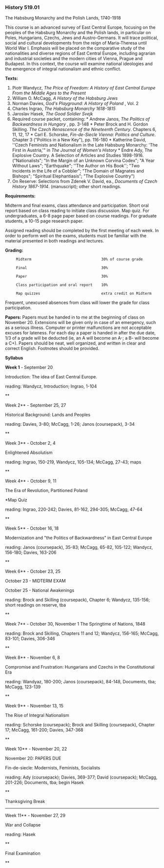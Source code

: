 ### History 519.01  
The Habsburg Monarchy and the Polish Lands, 1740-1918



This course is an advanced survey of East Central Europe, focusing on the
peoples of the Habsburg Monarchy and the Polish lands, in particular on Poles,
Hungarians, Czechs, Jews and Austro-Germans. It will trace political, social
and cultural developments from the reign of Maria-Theresa until World War I.
Emphasis will be placed on the comparative study of the nationalities and
diverse regions of East Central Europe, including agrarian and industrial
societies and the modern cities of Vienna, Prague and Budapest. In this
context, the course will examine national ideologies and the emergence of
integral nationalism and ethnic conflict.



**Texts:**

  1. Piotr Wandycz, _The Price of Freedom: A History of East Central Europe From the Middle Ages to the Present_
  2. William O. McCagg, _A History of the Habsburg Jews_
  3. Norman Davies, _God's Playground: A History of Poland_ , Vol. 2 
  4. Charles Ingrao, _The Habsburg Monarchy 1618-1815_
  5. Jaroslav Hasek, _The Good Soldier Svejk_
  6. Required course packet, containing: 
    * Andrew Janos, _The Politics of Backwardness in Hungary_ , pp. 3-148 
    * Peter Brock and H. Gordon Skilling. _The Czech Renascence of the Nineteenth Century_. Chapters 6, 11, 12, 17 
    * Carl E. Schorske, _Fin-de-Siecle Vienna: Politics and Culture_. Chapter 3 ("Politics in a New Key"), pp. 116-180 
    * Katherine David, ''Czech Feminists and Nationalism in the Late Habsburg Monarchy: 'The First in Austria,'" in _The Journal of Women's History_
    * Endre Ady, The Explosive Country. A Selection of Articles and Studies 1898-1916. ("Nationalists"; "In the Margin of an Unknown Corvina Codex"; "A Year Without Laws"; "Earthquake"; ''The Author on His Book''; "Two Incidents in the Life of a Cobbler"; "The Domain of Magnates and Bishops"; "Spiritual Elephantiasis"; "The Explosive Country") 
  7. On Reserve: Selections from Zdenek V. David, ea., _Documents of Czech History 1867-1914_. (manuscript); other short readings. 



**Requirements:**

Midterm and final exams, class attendance and participation. Short oral report
based on class reading to initiate class discussion. Map quiz. For
undergraduates, a 6-8 page paper based on course readings. For graduate
students, a 10-15 page research paper.

Assigned reading should be completed by the first meeting of each week. In
order to perform well on the exams, students must be familiar with the
material presented in both readings and lectures.



**Grading:**

    
    
         Midterm                                30% of course grade
         Final                                  30%
         Paper                                  30%
         Class participation and oral report    10%
         Map quizzes                            extra credit on Midterm
    

Frequent, unexcused absences from class will lower the grade for class
participation.

**Papers:** Papers must be handed in to me at the beginning of class on
November 20. Extensions will be given only in case of an emergency, such as a
serious illness. Computer or printer malfunctions are not acceptable excuses
for lateness. For each day a paper is handed in after the due date, 1/3 of a
grade will be deducted (ie, an A will become an A-; a B- will become a C+).
Papers should be neat, well organized, and written in clear and correct
English. Footnotes should be provided.



**Syllabus**

**Week 1** \- September 20

Introduction: The idea of East Central Europe.

reading: Wandycz, Introduction; Ingrao, 1-104

**

Week 2** \- September 25, 27

Historical Background: Lands and Peoples

reading: Davies, 3-80; McCagg, 1-26; Janos (coursepack), 3-34

**

Week 3** \- October 2, 4

Enlightened Absolutism

reading: Ingrao, 150-219, Wandycz, 105-134; McCagg, 27-43; maps

**

Week 4** \- October 9, 11

The Era of Revolution, Partitioned Poland

*Map Quiz

reading: Ingrao, 220-242; Davies, 81-162, 294-305; McCagg, 47-64

**

Week 5** \- October 16, 18

Modernization and "the Politics of Backwardness" in East Central Europe

reading: Janos (coursepack), 35-83; McCagg, 65-82, 105-122; Wandycz, 156-180;
Davies, 163-206

**

Week 6** \- October 23, 25

October 23 - MIDTERM EXAM

October 25 - National Awakenings

reading: Brock and Skilling (coursepack), Chapter 6; Wandycz, 135-156; short
readings on reserve, tba

**

Week 7** \- October 30, November 1 The Springtime of Nations, 1848

reading: Brock and Skilling, Chapters 11 and 12; Wandycz, 156-165; McCagg,
83-101; Davies, 306-346

**

Week 8** \- November 6, 8

Compromise and Frustration: Hungarians and Czechs in the Constitutional Era

reading: Wandyaz, 180-200; Janos (coursepack), 84-148, Documents, tba; McCagg,
123-139

**

Week 9** \- November 13, 15

The Rise of Integral Nationalism

reading: Schorske (coursepack); Brock and Skilling (coursepack), Chapter 17;
McCagg, 161-200; Davies, 347-368

**

Week 10** \- November 20, 22

November 20: PAPERS DUE

Fin-de-siecle: Modernists, Feminists, Socialists

reading: Ady (coursepack); Davies, 369-377; David (coursepack); McCagg,
201-226; Documents, tba; begin Hasek

**

Thanksgiving Break

** **

Week 11** \- November 27, 29

War and Collapse

reading: Hasek

**

Final Examination

**


